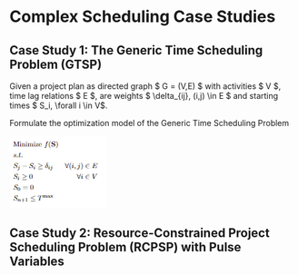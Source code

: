 # Complex Scheduling Case Studies 

## Case Study 1: The Generic Time Scheduling Problem (GTSP)

Given a project plan as directed graph $ G = (V,E) $ with activities $ V $, time lag relations $ E $, are weights $ \delta_{ij}, (i,j) \in E $ and starting times $ S_i, \forall i \in V$.

Formulate the optimization model of the Generic Time Scheduling Problem

![Alt text](img/GTSP.png?raw=true "GTSP formulation")


## Case Study 2: Resource-Constrained Project Scheduling Problem (RCPSP) with Pulse Variables

